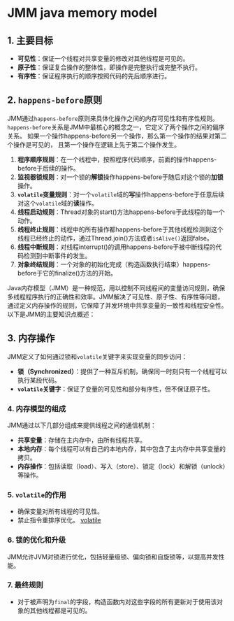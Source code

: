# JMM java memory model
## 1. 主要目标

- **可见性**：保证一个线程对共享变量的修改对其他线程是可见的。
- **原子性**：保证复合操作的整体性，即操作是完整执行或完整不执行。
- **有序性**：保证程序执行的顺序按照代码的先后顺序进行。
## 2. `happens-before`原则
JMM通过`happens-before`原则来具体化操作之间的内存可见性和有序性规则。
`happens-before`关系是JMM中最核心的概念之一，它定义了两个操作之间的偏序关系。
如果一个操作happens-before另一个操作，那么第一个操作的结果对第二个操作是可见的，
且第一个操作在逻辑上先于第二个操作发生。

1. **程序顺序规则**：在一个线程中，按照程序代码顺序，前面的操作happens-before于后续的操作。
2. **监视器锁规则**：对一个锁的**解锁**操作happens-before于随后对这个锁的**加锁**操作。
3. **`volatile`变量规则**：对一个`volatile`域的**写**操作happens-before于任意后续对这个`volatile`域的**读**操作。
4. **线程启动规则**：Thread对象的start()方法happens-before于此线程的每一个动作。
5. **线程终止规则**：线程中的所有操作都happens-before于其他线程检测到这个线程已经终止的动作，通过Thread.join()方法或者`isAlive()`返回false。
6. **线程中断规则**：对线程interrupt()的调用happens-before于被中断线程的代码检测到中断事件的发生。
7. **对象终结规则**：一个对象的初始化完成（构造函数执行结束）happens-before于它的finalize()方法的开始。

Java内存模型（JMM）是一种规范，用以控制不同线程间的变量访问规则，确保多线程程序执行的正确性和效率。JMM解决了可见性、原子性、有序性等问题，通过定义内存操作的规则，它保障了并发环境中共享变量的一致性和线程安全性。以下是JMM的主要知识点概述：

## 3. 内存操作

JMM定义了如何通过锁和`volatile`关键字来实现变量的同步访问：

- **锁（Synchronized）**：提供了一种互斥机制，确保同一时刻只有一个线程可以执行某段代码。
- **`volatile`关键字**：保证了变量的可见性和部分有序性，但不保证原子性。

### 4. 内存模型的组成

JMM通过以下几部分组成来提供线程之间的通信机制：

- **共享变量**：存储在主内存中，由所有线程共享。
- **本地内存**：每个线程可以有自己的本地内存，其中包含了主内存中共享变量的拷贝。
- **内存操作**：包括读取（load）、写入（store）、锁定（lock）和解锁（unlock）等操作。

### 5. `volatile`的作用

- 确保变量对所有线程的可见性。
- 禁止指令重排序优化。
  [volatile](/java/basic/thread/volatile.md)

### 6. 锁的优化和升级

JMM允许JVM对锁进行优化，包括轻量级锁、偏向锁和自旋锁等，以提高并发性能。

### 7. 最终规则

- 对于被声明为`final`的字段，构造函数内对这些字段的所有更新对于使用该对象的其他线程都是可见的。
